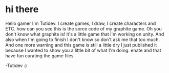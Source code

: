 # hi there
Hello gamer I'm Tutidev. I create games, I draw, I create characters and ETC. how can you see this is the sorce code of my graphite game. Oh you don't know what graphite is! it's a little game that i'm working on unity. And also when I'm going to finish I don't know so don't ask me that too much. And one more warning and this game is still a little dry I just published it because I wanted to show you a little bit of what I'm doing. enate and that have fun curating the game files

-Tutidev :)
